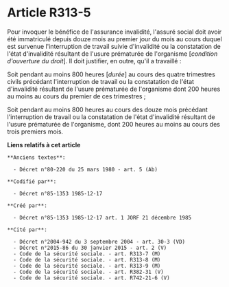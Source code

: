 # Article R313-5

Pour invoquer le bénéfice de l'assurance invalidité, l'assuré social doit avoir été immatriculé depuis douze mois au premier
jour du mois au cours duquel est survenue l'interruption de travail suivie d'invalidité ou la constatation de l'état
d'invalidité résultant de l'usure prématurée de l'organisme [*condition d'ouverture du droit*]. Il doit justifier, en outre,
qu'il a travaillé : 

Soit pendant au moins 800 heures [*durée*] au cours des quatre trimestres civils précédant l'interruption de travail ou la
constatation de l'état d'invalidité résultant de l'usure prématurée de l'organisme dont 200 heures au moins au cours du
premier de ces trimestres ; 

Soit pendant au moins 800 heures au cours des douze mois précédant l'interruption de travail ou la constatation de l'état
d'invalidité résultant de l'usure prématurée de l'organisme, dont 200 heures au moins au cours des trois premiers mois.

**Liens relatifs à cet article**

	**Anciens textes**:

	  - Décret n°80-220 du 25 mars 1980 - art. 5 (Ab)

	**Codifié par**:

	  - Décret n°85-1353 1985-12-17

	**Créé par**:

	  - Décret n°85-1353 1985-12-17 art. 1 JORF 21 décembre 1985

	**Cité par**:

	  - Décret n°2004-942 du 3 septembre 2004 - art. 30-3 (VD)
	  - Décret n°2015-86 du 30 janvier 2015 - art. 2 (V)
	  - Code de la sécurité sociale. - art. R313-7 (M)
	  - Code de la sécurité sociale. - art. R313-8 (M)
	  - Code de la sécurité sociale. - art. R313-9 (M)
	  - Code de la sécurité sociale. - art. R382-31 (V)
	  - Code de la sécurité sociale. - art. R742-21-6 (V)
